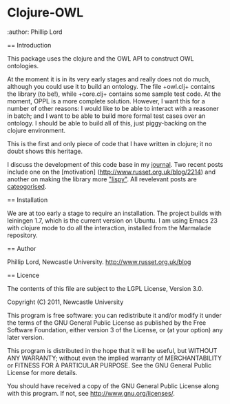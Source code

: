 Clojure-OWL
===========
:author: Phillip Lord


== Introduction

This package uses the clojure and the OWL API to construct OWL ontologies. 

At the moment it is in its very early stages and really does not do much,
although you could use it to build an ontology. The file +owl.clj+ contains
the library (to be!), while +core.clj+ contains some sample test code. At the
moment, OPPL is a more complete solution. However, I want this for a number of
other reasons: I would like to be able to interact with a reasoner in batch;
and I want to be able to build more formal test cases over an ontology. I
should be able to build all of this, just piggy-backing on the clojure
environment. 

This is the first and only piece of code that I have written in clojure; it no
doubt shows this heritage. 

I discuss the development of this code base in my
[journal](http://www.russet.org.uk/blog). Two recent posts include one on the
[motivation] (http://www.russet.org.uk/blog/2214) and another on making the
library more ["lispy"](http://www.russet.org.uk/blog/2254). All revelevant posts are [cateogorised](http://www.russet.org.uk/blog/category/all/professional/tech/clojure-owl). 

== Installation

We are at too early a stage to require an installation. The project builds
with leiningen 1.7, which is the current version on Ubuntu. I am using Emacs
23 with clojure mode to do all the interaction, installed from the Marmalade
repository. 

== Author

Phillip Lord, Newcastle University. 
http://www.russet.org.uk/blog


== Licence

The contents of this file are subject to the LGPL License, Version 3.0.

Copyright (C) 2011, Newcastle University

This program is free software: you can redistribute it and/or modify
it under the terms of the GNU General Public License as published by
the Free Software Foundation, either version 3 of the License, or
(at your option) any later version.

This program is distributed in the hope that it will be useful,
but WITHOUT ANY WARRANTY; without even the implied warranty of
MERCHANTABILITY or FITNESS FOR A PARTICULAR PURPOSE.  See the
GNU General Public License for more details.

You should have received a copy of the GNU General Public License
along with this program.  If not, see http://www.gnu.org/licenses/.


